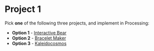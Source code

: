 # Project 1
Pick **one** of the following three projects, and implement in Processing:

- **Option 1** - [Interactive Bear](https://community.gethopscotch.com/projects/yxnwv0lgt)
- **Option 2** - [Bracelet Maker](https://c.gethopscotch.com/p/xt7qre5tg)
- **Option 3** - [Kaleidocosmos](https://community.gethopscotch.com/projects/xii9vn8sh)
